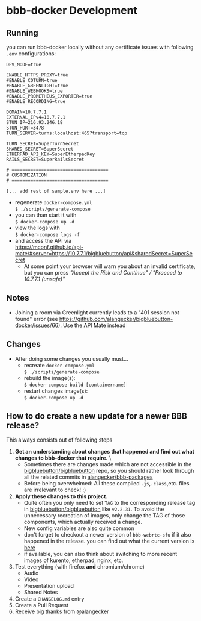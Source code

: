 # bbb-docker Development

## Running
you can run bbb-docker locally without any certificate issues with following `.env` configurations:

```
DEV_MODE=true

ENABLE_HTTPS_PROXY=true
#ENABLE_COTURN=true
#ENABLE_GREENLIGHT=true
#ENABLE_WEBHOOKS=true
#ENABLE_PROMETHEUS_EXPORTER=true
#ENABLE_RECORDING=true

DOMAIN=10.7.7.1
EXTERNAL_IPv4=10.7.7.1
STUN_IP=216.93.246.18
STUN_PORT=3478
TURN_SERVER=turns:localhost:465?transport=tcp

TURN_SECRET=SuperTurnSecret
SHARED_SECRET=SuperSecret
ETHERPAD_API_KEY=SuperEtherpadKey
RAILS_SECRET=SuperRailsSecret

# ====================================
# CUSTOMIZATION
# ====================================

[... add rest of sample.env here ...]
```

- regenerate `docker-compose.yml` \
  `$ ./scripts/generate-compose`
- you can than start it with \
  `$ docker-compose up -d`
- view the logs with \
  `$ docker-compose logs -f`
- and access the API via \
  https://mconf.github.io/api-mate/#server=https://10.7.7.1/bigbluebutton/api&sharedSecret=SuperSecret
    * At some point your browser will warn you about an invalid certificate, but you can press _"Accept the Risk and Continue" / "Proceed to 10.7.7.1 (unsafe)"_


## Notes
- Joining a room via Greenlight currently leads to a "401 session not found" error (see https://github.com/alangecker/bigbluebutton-docker/issues/66). Use the API Mate instead

## Changes
- After doing some changes you usually must...
  - recreate `docker-compose.yml` \
    `$ ./scripts/generate-compose`
  * rebuild the image(s): \
    `$ docker-compose build [containername]`
  * restart changes image(s): \
    `$ docker-compose up -d`


## How to do create a new update for a newer BBB release?
This always consists out of following steps
1. **Get an understanding about changes that happened and find out what changes to bbb-docker that require.** \
    * Sometimes there are changes made which are not accessible in the [bigbluebutton/bigbluebutton](https://github.com/bigbluebutton/bigbluebutton) repo, so you should rather look through all the related commits in [alangecker/bbb-packages](https://github.com/alangecker/bbb-packages/commits/master)
    * Before being overwhelmed: All these compiled `.js`,`.class`,etc. files are irrelevant to check! :)
2. **Apply these changes to this project.** 
    * Quite often you only need to set `TAG` to the corresponding release tag in [bigbluebutton/bigbluebutton](https://github.com/bigbluebutton/bigbluebutton) like `v2.2.31`. To avoid the unnecessary recreation of images, only change the TAG of those components, which actually received a change.
    * New config variables are also quite common
    * don't forget to checkout a newer version of `bbb-webrtc-sfu` if it also happened in the release. you can find out what the current version is [here](https://github.com/alangecker/bbb-packages/blob/v2.3.x/bbb-webrtc-sfu/data/usr/local/bigbluebutton/bbb-webrtc-sfu/package.json)
    * if available, you can also think about switching to more recent images of kurento, etherpad, nginx, etc.
3. Test everything (with firefox **and** chromium/chrome)
    * Audio
    * Video
    * Presentation upload
    * Shared Notes
4. Create a `CHANGELOG.md` entry
5. Create a Pull Request
6. Receive big thanks from @alangecker 
